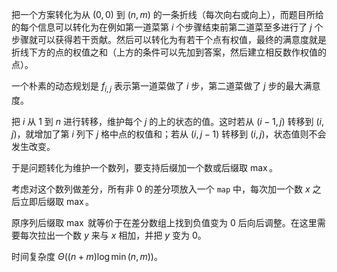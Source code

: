 把一个方案转化为从 $(0,0)$ 到 $(n,m)$ 的一条折线（每次向右或向上），而题目所给的每个信息可以转化为在例如第一道菜第 $i$ 个步骤结束前第二道菜至多进行了 $j$ 个步骤就可以获得若干贡献。然后可以转化为有若干个点有权值，最终的满意度就是折线下方的点的权值之和（上方的条件可以先加到答案，然后建立相反数作权值的点）。

一个朴素的动态规划是 $f_{i,j}$ 表示第一道菜做了 $i$ 步，第二道菜做了 $j$ 步的最大满意度。

把 $i$ 从 $1$ 到 $n$ 进行转移，维护每个 $j$ 的上的状态的值。这时若从 $(i-1,j)$ 转移到 $(i,j)$，就增加了第 $i$ 列下 $j$ 格中点的权值和；若从 $(i,j-1)$ 转移到 $(i,j)$，状态值则不会发生改变。

于是问题转化为维护一个数列，要支持后缀加一个数或后缀取 $\max$。

考虑对这个数列做差分，所有非 $0$ 的差分项放入一个 `map` 中，每次加一个数 $x$ 之后立即后缀取 $\max$。

原序列后缀取 $\max$ 就等价于在差分数组上找到负值变为 $0$ 后向后调整。在这里需要每次拉出一个数 $y$ 来与 $x$ 相加，并把 $y$ 变为 $0$。

时间复杂度 $\Theta((n+m)\log\min(n,m))$。
